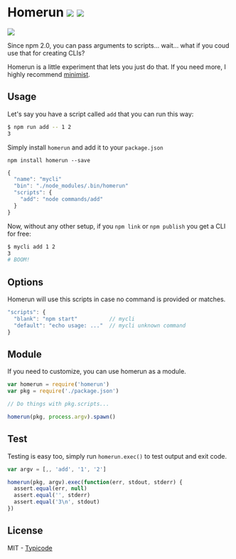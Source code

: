 # Homerun [![](https://badge.fury.io/js/homerun.svg)](http://badge.fury.io/js/homerun) [![](https://travis-ci.org/typicode/homerun.svg?branch=master)](https://travis-ci.org/typicode/homerun)

![](http://i.imgur.com/Bs7wA8v.gif)

Since npm 2.0, you can pass arguments to scripts... wait... what if you coud use that for creating CLIs?

Homerun is a little experiment that lets you just do that. If you need more, I highly recommend [minimist](https://github.com/substack/minimist).

## Usage

Let's say you have a script called `add` that you can run this way:

```bash
$ npm run add -- 1 2
3
```

Simply install `homerun` and add it to your `package.json`

`npm install homerun --save`

```javascript
{
  "name": "mycli"
  "bin": "./node_modules/.bin/homerun"
  "scripts": {
    "add": "node commands/add"
  }
}
```

Now, without any other setup, if you `npm link` or `npm publish` you get a CLI for free:

```bash
$ mycli add 1 2
3
# BOOM!
```

## Options

Homerun will use this scripts in case no command is provided or matches.

```javascript
"scripts": {
  "blank": "npm start"          // mycli
  "default": "echo usage: ..."  // mycli unknown command
}
```

## Module

If you need to customize, you can use homerun as a module.

```javascript
var homerun = require('homerun')
var pkg = require('./package.json')

// Do things with pkg.scripts...

homerun(pkg, process.argv).spawn()
```

## Test

Testing is easy too, simply run `homerun.exec()` to test output and exit code.

```javascript
var argv = [,, 'add', '1', '2']

homerun(pkg, argv).exec(function(err, stdout, stderr) {
  assert.equal(err, null)
  assert.equal('', stderr)
  assert.equal('3\n', stdout)
})
```

## License

MIT - [Typicode](https://github.com/typicode)
